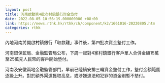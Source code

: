 ```yaml
---
layout: post
title: 河南啟動第4批次村鎮銀行資金墊付
date: 2022-08-05 10:56:19.000000000 +08:00
link: https://news.rthk.hk/rthk/ch/component/k2/1661016-20220805.htm
categories: rthk
---
```


內地河南將開啟村鎮銀行「取款難」事件後，第四批次資金墊付工作。

河南銀保監局、金融監管局公布，下周一起對4家村鎮銀行客戶單人合併金額15萬至25萬元人民幣的客戶開始墊付。

河南及安徽兩地金融監管部門，早前已陸續安排三輪資金墊付工作，墊付金額範圍逐級上升。對於額外渠道獲取高息，或涉嫌違法和犯罪的資金則暫不墊付。
